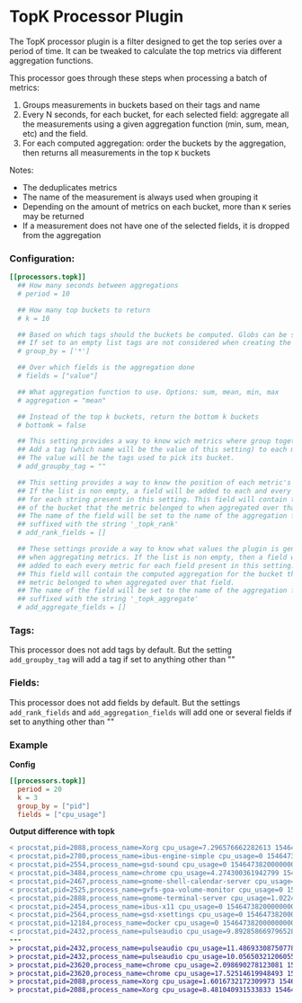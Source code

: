 # TopK Processor Plugin

The TopK processor plugin is a filter designed to get the top series over a period of time. It can be tweaked to calculate the top metrics via different aggregation functions.

This processor goes through these steps when processing a batch of metrics:

  1. Groups measurements in buckets based on their tags and name
  2. Every N seconds, for each bucket, for each selected field: aggregate all the measurements using a given aggregation function (min, sum, mean, etc) and the field.
  3. For each computed aggregation: order the buckets by the aggregation, then returns all measurements in the top `K` buckets

Notes:
  * The deduplicates metrics
  * The name of the measurement is always used when grouping it
  * Depending on the amount of metrics on each  bucket, more than `K` series may be returned
  * If a measurement does not have one of the selected fields, it is dropped from the aggregation

### Configuration:

```toml
[[processors.topk]]
  ## How many seconds between aggregations
  # period = 10

  ## How many top buckets to return
  # k = 10

  ## Based on which tags should the buckets be computed. Globs can be specified.
  ## If set to an empty list tags are not considered when creating the buckets
  # group_by = ['*']

  ## Over which fields is the aggregation done
  # fields = ["value"]

  ## What aggregation function to use. Options: sum, mean, min, max
  # aggregation = "mean"

  ## Instead of the top k buckets, return the bottom k buckets
  # bottomk = false

  ## This setting provides a way to know wich metrics where group together.
  ## Add a tag (which name will be the value of this setting) to each metric.
  ## The value will be the tags used to pick its bucket.
  # add_groupby_tag = ""

  ## This setting provides a way to know the position of each metric's bucket in the top k
  ## If the list is non empty, a field will be added to each and every metric
  ## for each string present in this setting. This field will contain the ranking
  ## of the bucket that the metric belonged to when aggregated over that field.
  ## The name of the field will be set to the name of the aggregation field,
  ## suffixed with the string '_topk_rank'
  # add_rank_fields = []

  ## These settings provide a way to know what values the plugin is generating
  ## when aggregating metrics. If the list is non empty, then a field will be
  ## added to each every metric for each field present in this setting.
  ## This field will contain the computed aggregation for the bucket that the
  ## metric belonged to when aggregated over that field.
  ## The name of the field will be set to the name of the aggregation field,
  ## suffixed with the string '_topk_aggregate'
  # add_aggregate_fields = []
```

### Tags:

This processor does not add tags by default. But the setting `add_groupby_tag` will add a tag if set to anything other than ""


### Fields:

This processor does not add fields by default. But the settings `add_rank_fields` and `add_aggregation_fields` will add one or several fields if set to anything other than ""


### Example
**Config**
```toml
[[processors.topk]]
  period = 20
  k = 3
  group_by = ["pid"]
  fields = ["cpu_usage"]
```

**Output difference with topk**
```diff
< procstat,pid=2088,process_name=Xorg cpu_usage=7.296576662282613 1546473820000000000
< procstat,pid=2780,process_name=ibus-engine-simple cpu_usage=0 1546473820000000000
< procstat,pid=2554,process_name=gsd-sound cpu_usage=0 1546473820000000000
< procstat,pid=3484,process_name=chrome cpu_usage=4.274300361942799 1546473820000000000
< procstat,pid=2467,process_name=gnome-shell-calendar-server cpu_usage=0 1546473820000000000
< procstat,pid=2525,process_name=gvfs-goa-volume-monitor cpu_usage=0 1546473820000000000
< procstat,pid=2888,process_name=gnome-terminal-server cpu_usage=1.0224991500287577 1546473820000000000
< procstat,pid=2454,process_name=ibus-x11 cpu_usage=0 1546473820000000000
< procstat,pid=2564,process_name=gsd-xsettings cpu_usage=0 1546473820000000000
< procstat,pid=12184,process_name=docker cpu_usage=0 1546473820000000000
< procstat,pid=2432,process_name=pulseaudio cpu_usage=9.892858669796528 1546473820000000000
---
> procstat,pid=2432,process_name=pulseaudio cpu_usage=11.486933087507786 1546474120000000000
> procstat,pid=2432,process_name=pulseaudio cpu_usage=10.056503212060552 1546474130000000000
> procstat,pid=23620,process_name=chrome cpu_usage=2.098690278123081 1546474120000000000
> procstat,pid=23620,process_name=chrome cpu_usage=17.52514619948493 1546474130000000000
> procstat,pid=2088,process_name=Xorg cpu_usage=1.6016732172309973 1546474120000000000
> procstat,pid=2088,process_name=Xorg cpu_usage=8.481040931533833 1546474130000000000
```
